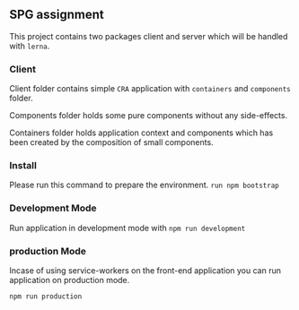 ## SPG assignment

This project contains two packages client and server which will be handled with `lerna`.

### Client

Client folder contains simple `CRA` application with `containers` and `components` folder.

Components folder holds some pure components without any side-effects.

Containers folder holds application context and components which has been created by the composition of small components.

### Install

Please run this command to prepare the environment. `run npm bootstrap`

### Development Mode

Run application in development mode with `npm run development`

### production Mode

Incase of using service-workers on the front-end application you can run application on production mode.

`npm run production`
